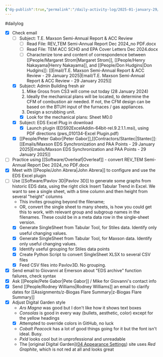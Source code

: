```yaml
---
{"dg-publish":true,"permalink":"/daily-activity-log/2025-01-january-29/","noteIcon":"","created":"2025-05-20T09:18:15.436-05:00"}
---
```


#dailylog 
- [x] Check email
	- [ ] Subject: T.E. Maxson Semi-Annual Report & ACC Review
		- [ ] Read File: REV_TEM Semi-Annual Report Dec 2024_no PDF.docx
		- [ ] Read File: TEM ACC SCHD and EPA Cover Letters Dec 2024.docx
		- [ ] Characterize tone and content of correspondence between [[People/Margaret Strom\|Margaret Strom]], [[People/Henry Nakayama\|Henry Nakayama]], and [[People/Don Hudgins\|Don Hudgins]]: [[Email/T.E. Maxson Semi-Annual Report & ACC Review - 29 January 2025\|Email/T.E. Maxson Semi-Annual Report & ACC Review - 29 January 2025]]
	- [x] Subject: Admin Building fresh air
		1. Mike Gross from CS3 will come out today (28 January 2024)
		2. Ideally the  mechanical plans will be located, to determine the CFM of combustion air needed. If not, the CFM design can be based on the BTUH input of the furnaces / gas appliances.
		3. Design a scrubbing unit.
		 - [x] Look for the mechanical plans: Sheet  M0.0 
	- [x] Subject: EDS Excel Plug in download
		- [x] Launch plugin (EDS92ExcelAddin-64bit-rel.9.2.1.1.msi), using PDF directions (pws_010134-Excel Plugin.pdf)
	- [x] [[People/Peter Gabor\|Peter Gabor]],[[Contractors/Stantec\|Stantec]]: [[Emails/Maxson EDS Synchronization and PAA Points - 29 January 2025\|Emails/Maxson EDS Synchronization and PAA Points - 29 January 2025]] 
		
- [ ] Practice using [[Software/Overleaf\|Overleaf]] - convert REV_TEM Semi-Annual Report Dec 2024_no PDF.docx
- [x] Meet with [[People/John Abrera\|John Abrera]] to configure and use the EDS Excel plugin
- [ ] Use [[Software/Pavlov 3D\|Pavlov 3D]] to generate some graphs from historic EDS data, using the right click Insert Tabular Trend in Excel. We want to see a single sheet, with a time column and then height from several "height" columns
	- This invites grouping beyond the filename;
	- OR, convert the single sheet to many sheets, is how you could get this to work, with relevant group and subgroup names in the filenames. These could be in a meta data row in the single-sheet version.
	- [x] Generate SingleSheet from Tabular Tool, for Stiles data. Identify only useful changing values.
	- [x] Generate SingleSheet from Tabular Tool, for Maxson data. Identify only useful changing values.
	- [x] Identify useful grouping for Stiles data points
	- [x] Create Python Script to convert SingleSheet XLSX to several CSV files
	- [x] Feed CSV files into Pavlov3D. No grouping.
- [x] Send email to Giovanni at Emerson about "EDS archive" function failures, check syntax
- [x] Ask [[People/Pete Gabor\|Pete Gabor]] / Mike for Giovanni's contact info
- [x] Send [[People/Rodney Williams\|Rodney Williams]] an email to clarify dates for [[Assignments/z-Biogas Flare Summary\|z-Biogas Flare Summary]]
- [x] Adjust Digital Garden style
	- *Ars Magna* was good but I don't like how it shows text boxes
	- *Consolas* is good in every way (bullets, aesthetic, color) except for the yellow headings
	- [x] Attempted to override colors in GitHub, no luck
	- *Cobalt Peacock* has a lot of good things going for it but the font isn't ideal. Busy.
	- *Pxld* looks cool but in unprofessional and unreadable
	- The [original Digital Garden]([04 Appearance Settings](https://dg-docs.ole.dev/getting-started/04-appearance-settings/)) site uses *Red Graphite*, which is not red at all and looks great 
